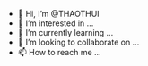 - 👋 Hi, I’m @THAOTHUI
- 👀 I’m interested in ...
- 🌱 I’m currently learning ...
- 💞️ I’m looking to collaborate on ...
- 📫 How to reach me ...

<!---
THAOTHUI/THAOTHUI is a ✨ special ✨ repository because its `README.md` (this file) appears on your GitHub profile.
You can click the Preview link to take a look at your changes.
--->
